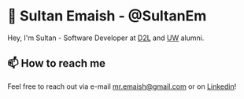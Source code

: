 # 👋 Sultan Emaish - @SultanEm

Hey, I'm Sultan - Software Developer at [D2L](https://www.d2l.com/) and [UW](https://uwaterloo.ca/) alumni. 

## 📫 How to reach me
Feel free to reach out via e-mail [mr.emaish@gmail.com](mr.emaish@gmail.com) or on [Linkedin](https://www.linkedin.com/in/sultanemaish/)!
